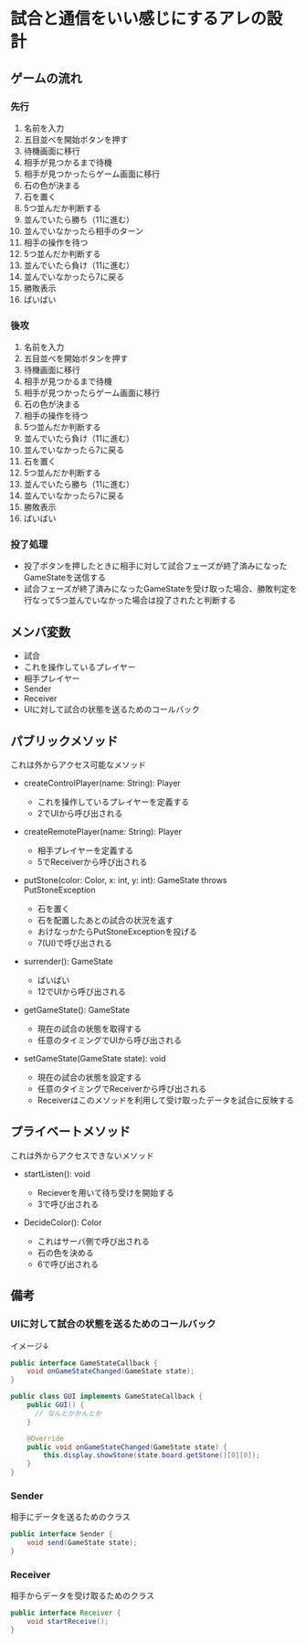 # 試合と通信をいい感じにするアレの設計

## ゲームの流れ

### 先行

1. 名前を入力
2. 五目並べを開始ボタンを押す
3. 待機画面に移行
4. 相手が見つかるまで待機
5. 相手が見つかったらゲーム画面に移行
6. 石の色が決まる
7. 石を置く
8. 5つ並んだか判断する
  1. 並んでいたら勝ち（11に進む）
  2. 並んでいなかったら相手のターン
9. 相手の操作を待つ
10. 5つ並んだか判断する
  1. 並んでいたら負け（11に進む）
  2. 並んでいなかったら7に戻る
11. 勝敗表示
12. ばいばい

### 後攻

1. 名前を入力
2. 五目並べを開始ボタンを押す
3. 待機画面に移行
4. 相手が見つかるまで待機
5. 相手が見つかったらゲーム画面に移行
6. 石の色が決まる
7. 相手の操作を待つ
8. 5つ並んだか判断する
  1. 並んでいたら負け（11に進む）
  2. 並んでいなかったら7に戻る
9. 石を置く
10. 5つ並んだか判断する
  1. 並んでいたら勝ち（11に進む）
  2. 並んでいなかったら7に戻る
11. 勝敗表示
12. ばいばい

### 投了処理

- 投了ボタンを押したときに相手に対して試合フェーズが終了済みになったGameStateを送信する
- 試合フェーズが終了済みになったGameStateを受け取った場合、勝敗判定を行なって5つ並んでいなかった場合は投了されたと判断する

## メンバ変数

- 試合
- これを操作しているプレイヤー
- 相手プレイヤー
- Sender
- Receiver
- UIに対して試合の状態を送るためのコールバック

## パブリックメソッド

これは外からアクセス可能なメソッド
  
- createControlPlayer(name: String): Player
  - これを操作しているプレイヤーを定義する
  - 2でUIから呼び出される

- createRemotePlayer(name: String): Player
  - 相手プレイヤーを定義する
  - 5でReceiverから呼び出される

- putStone(color: Color, x: int, y: int): GameState throws PutStoneException
  - 石を置く
  - 石を配置したあとの試合の状況を返す
  - おけなっかたらPutStoneExceptionを投げる
  - 7(UI)で呼び出される

- surrender(): GameState
  - ばいばい
  - 12でUIから呼び出される
  
- getGameState(): GameState
  - 現在の試合の状態を取得する
  - 任意のタイミングでUIから呼び出される

- setGameState(GameState state): void
  - 現在の試合の状態を設定する
  - 任意のタイミングでReceiverから呼び出される
  - Receiverはこのメソッドを利用して受け取ったデータを試合に反映する
  
## プライベートメソッド

これは外からアクセスできないメソッド

- startListen(): void
  - Recieverを用いて待ち受けを開始する
  - 3で呼び出される

- DecideColor(): Color
  - これはサーバ側で呼び出される
  - 石の色を決める
  - 6で呼び出される

## 備考

### UIに対して試合の状態を送るためのコールバック

イメージ↓

```java
public interface GameStateCallback {
    void onGameStateChanged(GameState state);
}

public class GUI implements GameStateCallback {
    public GUI() {
      // なんとかかんとか
    }

    @Override
    public void onGameStateChanged(GameState state) {
        this.display.showStone(state.board.getStone()[0][0]);
    }
}
```

### Sender

相手にデータを送るためのクラス

```java
public interface Sender {
    void send(GameState state);
}
```

### Receiver

相手からデータを受け取るためのクラス

```java
public interface Receiver {
    void startReceive();
}
```
